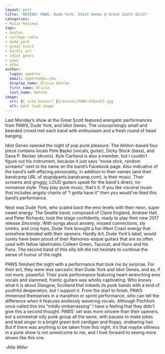 ```yaml
---
layout: post
title: 'REVIEW: PAWS, Dude York, Idiot Genes @ Great Scott 03/27'
categories:
- Music Reviews
tags:
- boston
- college radio
- dude york
- great scott
- hardly art
- idiot genes
- paws
- wtbu
author:
  login: ogehrke
  email: ogehrke@bu.edu
  display_name: Olivia Gehrke
  first_name: Olivia
  last_name: Gehrke
image:
  src: {{ site.baseurl }}/assets/PAWS-636x422.jpg
  alt: post lead image
---
```


Last Monday’s show at the Great Scott featured energetic performances from PAWS, Dude York, and Idiot Genes. The unsurprisingly small and bearded crowd met each band with enthusiasm and a fresh round of head banging.

Idiot Genes opened the night of pop punk pleasure. The Allston-based four piece contains locals Pete Bayko (vocals, guitar), Dicky Stock (bass), and Dana P. Recker (drums). Kyle Cartland is also a member, but I couldn’t figure out his instrument, because it just says “noise stick, random screams” next to his name on the band’s Facebook page. Also indicative of the band’s self-effacing personality, in addition to their names (and their bandcamp URL of stupidpants.bandcamp.com), is their music. Their screams and groggy, LOUD guitars speak for the band's direct, no-nonsense style. They play punk music, that’s it. If you like visceral music that includes angsty chants of “I gotta have it” then you would’ve liked this band’s performance.

Next was Dude York, who scaled back the emo levels with their neon, super sweet energy. The Seattle band, composed of Claire England, Andrew Hall, and Peter Richards, took the stage confidently, ready to play their new 2017 release _Sincerely_. With songs about anxiety, missed connections, sly smirks, and crop tops, Dude York brought a fun West Coast energy that somehow blended with their openers. Hardly Art, Dude York’s label, would surely have been proud of their Ramones-esque guitars that are so often used with fellow labelmates Colleen Green, Tacocat, and Hunx and his Punx. The second band of this silly bill did not hesitate to continue the sense of humor of the night.

PAWS finished the night with a performance that took me by surprise. For their act, they were less sarcastic than Dude York and Idiot Genes, and as, if not more, powerful. Their punk performance featuring heart-wrenching emo vocals and slammed, frantic guitars was wholly captivating. Who knows what it is about Glasgow, Scotland that imbeds its punk bands with a kind of youthful desperation, but I support it. From the start to finish, PAWS immersed themselves in a marathon or sprint performance, who can tell the difference when it features endlessly wavering vocals. Although Pitchfork once called this trio “mildly embarrassing” I have a feeling that they didn’t give this a second thought. PAWS’ set was more sincere than their openers, but a somewhat silly punk group all the same, with pauses to make jokes and lead singer in a bright green knit cardigan and floppy, endearing hair. But if there was anything to be taken from this night, it’s that maybe silliness in a punk show is not unwelcome to me, and I look forward to seeing more shows like this one.

_\-Allie Miller_